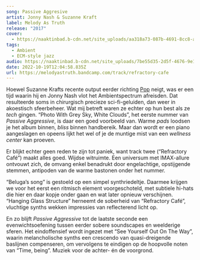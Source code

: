 ```yaml
---
song: Passive Aggresive
artist: Jonny Nash & Suzanne Kraft
label: Melody As Truth
release: "2017"
cover:
  - https://naaktinbad.b-cdn.net/site_uploads/aa318a73-087b-4691-8cc8-a40866d99a35.webp
tags:
  - Ambient
  - ECM-style jazz
audio: https://naaktinbad.b-cdn.net/site_uploads/7be55d35-2d5f-4676-9e1b-f1612396c36b.mp3
date: 2022-10-19T12:04:58.835Z
url: https://melodyastruth.bandcamp.com/track/refractory-cafe
---
```

Hoewel Suzanne Krafts recente output eerder richting [Pop](https://suzannekraft.bandcamp.com/album/about-you) neigt, was er een tijd waarin hij en Jonny Nash vlot het Ambientspectrum afreisden. Dat resulteerde soms in chirurgisch precieze sci-fi-geluiden, dan weer in akoestisch sfeerbeheer. Wat mij betreft waren ze echter op hun best als ze *tech* gingen. “Photo With Grey Sky, White Clouds”, het eerste nummer van *Passive Aggressive*, is daar een goed voorbeeld van. Warme *pads* loodsen je het album binnen, *bliss* binnen handbereik. Maar dan wordt er een piano aangeslagen en opeens lijkt het wel of je de muntige mist van een *wellness center* kan proeven.

Er blijkt echter geen reden te zijn tot paniek, want track twee (“Refractory Café”) maakt alles goed. Wijdse witruimte. Een universum met IMAX-allure ontvouwt zich, de omvang enkel benadrukt door engelachtige, opstijgende stemmen, antipoden van de warme bastonen onder het nummer.

“Beluga’s song” is gestoeld op een simpel synthriedeltje. Daarmee krijgen we voor het eerst een ritmisch element voorgeschoteld, met subtiele hi-hats die hier en daar kopje onder gaan en wat later opnieuw verschijnen. “Hanging Glass Structure” herneemt de soberheid van “Refractory Café”, vluchtige synths wekken impressies van reflecterend licht op.

En zo blijft *Passive Aggressive* tot de laatste seconde een evenwichtsoefening tussen eerder sobere soundscapes en weelderige sferen. Het eindoffensief wordt ingezet met “See Yourself Out On The Way”, waarin melancholische synths een crescendo van quasi-dreigende baslijnen compenseren, om vervolgens te eindigen op de hoopvolle noten van “Time, being”. Muziek voor de achter- én de voorgrond.
